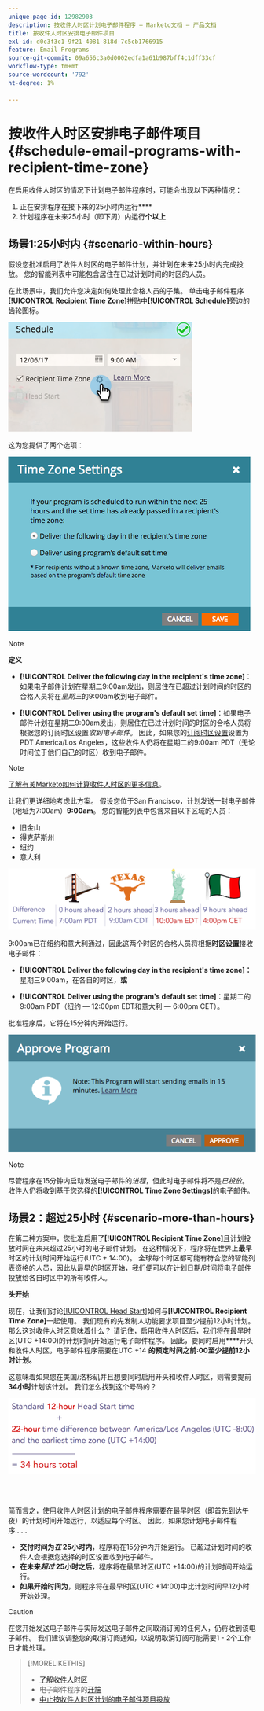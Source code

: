 ```yaml
---
unique-page-id: 12982903
description: 按收件人时区计划电子邮件程序 — Marketo文档 — 产品文档
title: 按收件人时区安排电子邮件项目
exl-id: d0c3f3c1-9f21-4081-818d-7c5cb1766915
feature: Email Programs
source-git-commit: 09a656c3a0d0002edfa1a61b987bff4c1dff33cf
workflow-type: tm+mt
source-wordcount: '792'
ht-degree: 1%

---
```


# 按收件人时区安排电子邮件项目 {#schedule-email-programs-with-recipient-time-zone}

在启用收件人时区的情况下计划电子邮件程序时，可能会出现以下两种情况：

1. 正在安排程序在接下来的25小时内运行&#x200B;****
1. 计划程序在未来25小时（即下周）内运行&#x200B;**个以上**

## 场景1:25小时内 {#scenario-within-hours}

假设您批准启用了收件人时区的电子邮件计划，并计划在未来25小时内完成投放。 您的智能列表中可能包含居住在已过计划时间的时区的人员。

在此场景中，我们允许您决定如何处理此合格人员的子集。 单击电子邮件程序&#x200B;**[!UICONTROL Recipient Time Zone]**&#x200B;拼贴中&#x200B;**[!UICONTROL Schedule]**&#x200B;旁边的齿轮图标。

![](assets/image2017-12-5-10-3a46-3a42.png)

这为您提供了两个选项：

![](assets/image2017-12-5-10-3a31-3a28.png)

>[!NOTE]
>
>**定义**
>
>* **[!UICONTROL Deliver the following day in the recipient's time zone]**：如果电子邮件计划在星期二9:00am发出，则居住在已超过计划时间的时区的合格人员将在&#x200B;*星期三*&#x200B;的9:00am收到电子邮件。
>
>* **[!UICONTROL Deliver using the program's default set time]**：如果电子邮件计划在星期二9:00am发出，则居住在已过计划时间的时区的合格人员将根据您的订阅时区设置&#x200B;*收到电子邮件*。 因此，如果您的[订阅时区设置](/help/marketo/product-docs/administration/settings/select-your-language-locale-and-time-zone.md)设置为PDT America/Los Angeles，这些收件人仍将在星期二的9:00am PDT（无论时间位于他们自己的时区）收到电子邮件。

>[!NOTE]
>
>[了解有关Marketo如何计算收件人时区的更多信息](/help/marketo/product-docs/email-marketing/email-programs/email-program-actions/scheduling-with-recipient-time-zone/understanding-recipient-time-zone.md#calculating-time-zone)。

让我们更详细地考虑此方案。 假设您位于San Francisco，计划发送一封电子邮件（地址为7:00am）**9:00am**。 您的智能列表中包含来自以下区域的人员：

* 旧金山
* 得克萨斯州
* 纽约
* 意大利

![](assets/image2017-12-6-10-3a52-3a41.png)

9:00am已在纽约和意大利通过，因此这两个时区的合格人员将根据&#x200B;**时区设置**&#x200B;接收电子邮件：

* **[!UICONTROL Deliver the following day in the recipient's time zone]：**&#x200B;星期三9:00am，在各自的时区，**或**

* **[!UICONTROL Deliver using the program's default set time]**：星期二的9:00am PDT（纽约 — 12:00pm EDT和意大利 — 6:00pm CET）。

批准程序后，它将在15分钟内开始运行。

![](assets/screen-shot-2017-12-09-at-3.34.14-pm.png)

>[!NOTE]
>
>尽管程序在15分钟内启动发送电子邮件的&#x200B;*进程*，但此时电子邮件将不是&#x200B;*已投放*。 收件人仍将收到基于您选择的&#x200B;**[!UICONTROL Time Zone Settings]**&#x200B;的电子邮件。

## 场景2：超过25小时 {#scenario-more-than-hours}

在第二种方案中，您批准启用了&#x200B;**[!UICONTROL Recipient Time Zone]**&#x200B;且计划投放时间在未来超过25小时的电子邮件计划。 在这种情况下，程序将在世界上&#x200B;**最早**&#x200B;时区的计划时间开始运行(UTC + 14:00)。 全球每个时区都可能有符合您的智能列表资格的人员，因此从最早的时区开始，我们便可以在计划日期/时间将电子邮件投放给各自时区中的所有收件人。

**头开始**

现在，让我们讨论[[!UICONTROL Head Start]](/help/marketo/product-docs/email-marketing/email-programs/email-program-actions/head-start-for-email-programs.md)如何与&#x200B;**[!UICONTROL Recipient Time Zone]**&#x200B;一起使用。 我们现有的先发制人功能要求项目至少提前12小时计划。 那么这对收件人时区意味着什么？ 请记住，启用收件人时区后，我们将在最早时区(UTC +14:00)的计划时间开始运行电子邮件程序。 因此，要同时启用&#x200B;****&#x200B;开头和收件人时区，电子邮件程序需要在UTC +14 **的预定时间之前:00至少提前12小时计划。**

这意味着如果您在美国/洛杉矶并且想要同时启用开头和收件人时区，则需要提前&#x200B;**34小时**&#x200B;计划该计划。 我们怎么找到这个号码的？

![](assets/image2017-12-5-13-3a11-3a38.png)

<br> 

简而言之，使用收件人时区计划的电子邮件程序需要在最早时区（即首先到达午夜）的计划时间开始运行，以适应每个时区。 因此，如果您计划电子邮件程序……

* **交付时间为&#x200B;*在* 25小时内**，程序将在15分钟内开始运行。 已超过计划时间的收件人会根据您选择的时区设置收到电子邮件。
* **在未来&#x200B;*超过* 25小时之后**，程序将在最早时区(UTC +14:00)的计划时间开始运行。
* **如果开始时间为**，则程序将在最早时区(UTC +14:00)中比计划时间早12小时开始处理。

>[!CAUTION]
>
>在您开始发送电子邮件与实际发送电子邮件之间取消订阅的任何人，仍将收到该电子邮件。 我们建议调整您的取消订阅通知，以说明取消订阅可能需要1 - 2个工作日才能处理。

>[!MORELIKETHIS]
>
>* [了解收件人时区](/help/marketo/product-docs/email-marketing/email-programs/email-program-actions/scheduling-with-recipient-time-zone/understanding-recipient-time-zone.md)
>* 电子邮件程序的[开端](/help/marketo/product-docs/email-marketing/email-programs/email-program-actions/head-start-for-email-programs.md)
>* [中止按收件人时区计划的电子邮件项目投放](/help/marketo/product-docs/email-marketing/email-programs/email-program-actions/scheduling-with-recipient-time-zone/abort-delivery-of-email-programs-scheduled-with-recipient-time-zone.md)
